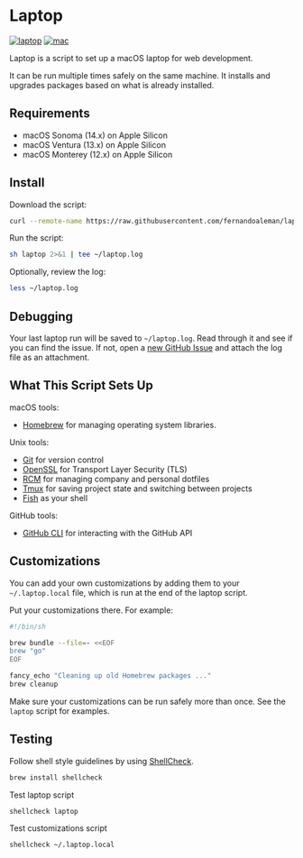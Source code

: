 # Laptop

[![laptop](https://github.com/fernandoaleman/laptop/actions/workflows/laptop.yml/badge.svg)](https://github.com/fernandoaleman/laptop/actions/workflows/laptop.yml)
[![mac](https://github.com/fernandoaleman/laptop/actions/workflows/test.yml/badge.svg)](https://github.com/fernandoaleman/laptop/actions/workflows/test.yml)

Laptop is a script to set up a macOS laptop for web development.

It can be run multiple times safely on the same machine. It installs and
upgrades packages based on what is already installed.

## Requirements

* macOS Sonoma (14.x) on Apple Silicon
* macOS Ventura (13.x) on Apple Silicon
* macOS Monterey (12.x) on Apple Silicon

## Install

Download the script:

```sh
curl --remote-name https://raw.githubusercontent.com/fernandoaleman/laptop/master/laptop
```

Run the script:

```sh
sh laptop 2>&1 | tee ~/laptop.log
```

Optionally, review the log:

```sh
less ~/laptop.log
```

## Debugging

Your last laptop run will be saved to `~/laptop.log`. Read through it and see if
you can find the issue. If not, open a [new GitHub
Issue](https://github.com/fernandoaleman/laptop/issues/new) and attach the log file
as an attachment.

## What This Script Sets Up

macOS tools:

* [Homebrew] for managing operating system libraries.

[Homebrew]: http://brew.sh/

Unix tools:

* [Git] for version control
* [OpenSSL] for Transport Layer Security (TLS)
* [RCM] for managing company and personal dotfiles
* [Tmux] for saving project state and switching between projects
* [Fish] as your shell

[Git]: https://git-scm.com/
[OpenSSL]: https://www.openssl.org/
[RCM]: https://github.com/thoughtbot/rcm
[Tmux]: https://tmux.github.io/
[Fish]: https://www.fishshell.com/

GitHub tools:

* [GitHub CLI] for interacting with the GitHub API

[GitHub CLI]: https://cli.github.com/

## Customizations

You can add your own customizations by adding them to your `~/.laptop.local`
file, which is run at the end of the laptop script.

Put your customizations there.
For example:

```sh
#!/bin/sh

brew bundle --file=- <<EOF
brew "go"
EOF

fancy_echo "Cleaning up old Homebrew packages ..."
brew cleanup
```

Make sure your customizations can be run safely more than once.
See the `laptop` script for examples.

## Testing

Follow shell style guidelines by using [ShellCheck].

```sh
brew install shellcheck
```

[ShellCheck]: https://www.shellcheck.net/about.html

Test laptop script

```sh
shellcheck laptop
```

Test customizations script

```sh
shellcheck ~/.laptop.local
```
